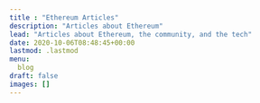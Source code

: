 ```yaml
---
title : "Ethereum Articles"
description: "Articles about Ethereum"
lead: "Articles about Ethereum, the community, and the tech"
date: 2020-10-06T08:48:45+00:00
lastmod: .lastmod
menu: 
  blog
draft: false
images: []
---
```

